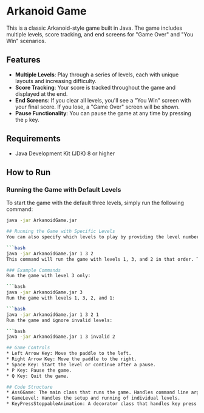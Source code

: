 # Arkanoid Game

This is a classic Arkanoid-style game built in Java. The game includes multiple levels, score tracking, and end screens for "Game Over" and "You Win" scenarios. 

## Features

- **Multiple Levels**: Play through a series of levels, each with unique layouts and increasing difficulty.
- **Score Tracking**: Your score is tracked throughout the game and displayed at the end.
- **End Screens**: If you clear all levels, you'll see a "You Win" screen with your final score. If you lose, a "Game Over" screen will be shown.
- **Pause Functionality**: You can pause the game at any time by pressing the `p` key.

## Requirements

- Java Development Kit (JDK) 8 or higher

## How to Run

### Running the Game with Default Levels

To start the game with the default three levels, simply run the following command:

```bash
java -jar ArkanoidGame.jar

## Running the Game with Specific Levels
You can also specify which levels to play by providing the level numbers as arguments. For example:

```bash
java -jar ArkanoidGame.jar 1 3 2
This command will run the game with levels 1, 3, and 2 in that order. The game will ignore any arguments that are not valid level numbers.

### Example Commands
Run the game with level 3 only:

```bash
java -jar ArkanoidGame.jar 3
Run the game with levels 1, 3, 2, and 1:

```bash
java -jar ArkanoidGame.jar 1 3 2 1
Run the game and ignore invalid levels:

```bash
java -jar ArkanoidGame.jar 1 3 invalid 2

## Game Controls
* Left Arrow Key: Move the paddle to the left.
* Right Arrow Key: Move the paddle to the right.
* Space Key: Start the level or continue after a pause.
* P Key: Pause the game.
* Q Key: Quit the game.

## Code Structure
* Ass6Game: The main class that runs the game. Handles command line arguments and initializes levels.
* GameLevel: Handles the setup and running of individual levels.
* KeyPressStoppableAnimation: A decorator class that handles key press events to stop animations like pause, game over, and win screens.
